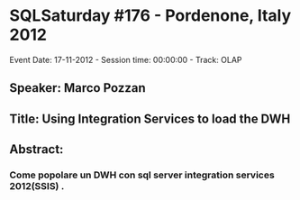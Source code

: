 # SQLSaturday #176 - Pordenone, Italy 2012
Event Date: 17-11-2012 - Session time: 00:00:00 - Track: OLAP
## Speaker: Marco Pozzan
## Title: Using Integration Services to load the DWH
## Abstract:
### Come popolare un DWH con sql server integration services 2012(SSIS) .
